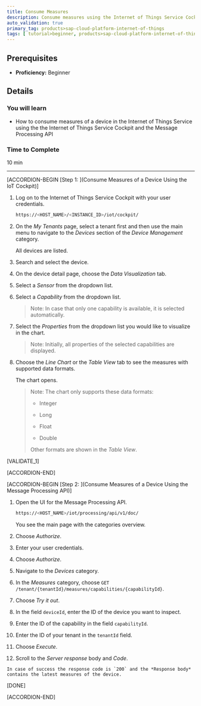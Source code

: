 ```yaml
---
title: Consume Measures
description: Consume measures using the Internet of Things Service Cockpit or the Message Processing API.
auto_validation: true
primary_tag: products>sap-cloud-platform-internet-of-things
tags: [ tutorial>beginner, products>sap-cloud-platform-internet-of-things, topic>internet-of-things, topic>cloud ]
---
```


<!-- loioaac99adf868e47dc8b51b0203aa13b14 -->

## Prerequisites
 - **Proficiency:** Beginner

## Details
### You will learn
- How to consume measures of a device in the Internet of Things Service using the the Internet of Things Service Cockpit and the Message Processing API

### Time to Complete
10 min

---

[ACCORDION-BEGIN [Step 1: ](Consume Measures of a Device Using the IoT Cockpit)]

1.  Log on to the Internet of Things Service Cockpit with your user credentials.

    ```bash
    https://<HOST_NAME>/<INSTANCE_ID>/iot/cockpit/
    ```

2.  On the *My Tenants* page, select a tenant first and then use the main menu to navigate to the *Devices* section of the *Device Management* category.

    All devices are listed.

3.  Search and select the device.

4.  On the device detail page, choose the *Data Visualization* tab.

5.  Select a *Sensor* from the dropdown list.

6.  Select a *Capability* from the dropdown list.

    > Note:
    >  In case that only one capability is available, it is selected automatically.

7.  Select the *Properties* from the dropdown list you would like to visualize in the chart.

    > Note:
    >  Initially, all properties of the selected capabilities are displayed.


8.  Choose the *Line Chart* or the *Table View* tab to see the measures with supported data formats.

    The chart opens.

    > Note:
    >  The chart only supports these data formats:
    >
    > -   Integer
    >
    > -   Long
    >
    > -   Float
    >
    > -   Double
    >
    > Other formats are shown in the *Table View*.
    >
    >

[VALIDATE_1]

[ACCORDION-END]

[ACCORDION-BEGIN [Step 2: ](Consume Measures of a Device Using the Message Processing API)]

1.  Open the UI for the Message Processing API.

    ```bash
    https://<HOST_NAME>/iot/processing/api/v1/doc/
    ```

    You see the main page with the categories overview.

2.  Choose *Authorize*.

3.  Enter your user credentials.

4. Choose *Authorize*.

5.  Navigate to the *Devices* category.

6.  In the *Measures* category, choose `GET /tenant/{tenantId}/measures/capabilities/{capabilityId}`.

7.  Choose *Try it out*.

8.  In the field `deviceId`, enter the ID of the device you want to inspect.

9.  Enter the ID of the capability in the field `capabilityId`.

10.  Enter the ID of your tenant in the `tenantId` field.

11.  Choose *Execute*.

12.  Scroll to the *Server response* body and *Code*.

    In case of success the response code is `200` and the *Response body* contains the latest measures of the device.

[DONE]

[ACCORDION-END]

